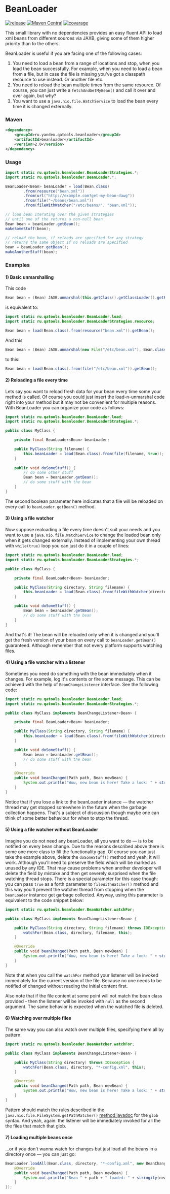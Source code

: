 # BeanLoader

[![release](http://github-release-version.herokuapp.com/github/yandex-qatools/beanloader/release.svg?style=flat)](https://github.com/yandex-qatools/beanloader/releases/latest) [![Maven Central](https://maven-badges.herokuapp.com/maven-central/ru.yandex.qatools.beanloader/beanloader/badge.svg?style=flat)](https://maven-badges.herokuapp.com/maven-central/ru.yandex.qatools.beanloader/beanloader)
[![covarage](https://img.shields.io/sonar/http/sonar.qatools.ru/ru.yandex.qatools.beanloader:beanloader/coverage.svg?style=flat)](http://sonar.qatools.ru/dashboard/index/1203)

This small library with no dependencies provides an easy fluent API to load xml beans
from different sources via JAXB, giving some of them higher priority
than to the others.

BeanLoader is useful if you are facing one of the following cases:

1. You need to load a bean from a range of locations and stop, when you load the bean successfully. 
For example, when you need to load a bean from a file, but in case the file is missing 
you've got a classpath resource to use instead. 
Or another file etc.
2. You need to reload the bean multiple times from the same resource. 
Of course, you can just write a ```fetchAndGetMyBean()``` and call it over and over again, but why?
3. You want to use a ```java.nio.file.WatchService``` to load the bean every time it is changed externally.

### Maven

```xml
<dependency>
    <groupId>ru.yandex.qatools.beanloader</groupId>
    <artifactId>beanloader</artifactId>
    <version>2.0</version>
</dependency>
```

### Usage

```java
import static ru.qatools.beanloader.BeanLoaderStrategies.*;
import static ru.qatools.beanloader.BeanLoader.*;

BeanLoader<Bean> beanLoader = load(Bean.class)
        .from(resource("bean.xml"))
        .from(url("http://example.com?get-my-bean-dawg"))
        .from(file("~/beans/bean.xml"))
        .from(fileWithWatcher("/etc/beans/", "bean.xml"));

// load bean iterating over the given strategies
// until one of the returns a non-null bean
Bean bean = beanLoader.getBean();
makeSomeStuff(bean);

// reload the bean, if reloads are specified for any strategy
// returns the same object if no reloads are specified
bean = beanLoader.getBean();
makeAnotherStuff(bean);
```

### Examples

#### 1) Basic unmarshalling
This code

```java
Bean bean = (Bean) JAXB.unmarshal(this.getClass().getClassLoader().getResource("bean.xml"), Bean.class);
```

is equivalent to:

```java
import static ru.qatools.beanloader.BeanLoader.load;
import static ru.qatools.beanloader.BeanLoaderStrategies.resource;

Bean bean = load(Bean.class).from(resource("bean.xml")).getBean();
```

And this

```java
Bean bean = (Bean) JAXB.unmarshal(new File("/etc/bean.xml"), Bean.class);
```

to this:

```java
Bean bean = load(Bean.class).from(file("/etc/bean.xml")).getBean();
```

#### 2) Reloading a file every time

Lets say you want to reload fresh data for your bean every time some your method is called. 
Of course you could just insert the load-n-unmarshal code right into your method 
but it may not be convenient for multiple reasons. 
With BeanLoader you can organize your code as follows:

```java
import static ru.qatools.beanloader.BeanLoader.load;
import static ru.qatools.beanloader.BeanLoaderStrategies.*;

public class MyClass {

    private final BeanLoader<Bean> beanLoader;

    public MyClass(String filename) {
        this.beanLoader = load(Bean.class).from(file(filename, true));
    }
    
    public void doSomeStuff() {
        // do some other stuff
        Bean bean = beanLoader.getBean();
        // do some stuff with the bean
    }
}
```

The second boolean parameter here indicates that a file will be reloaded 
on every call to ```beanLoader.getBean()``` method.

#### 3) Using a file watcher

Now suppose realoading a file every time doesn't suit your needs 
and you want to use a ```java.nio.file.WatchService``` to change the loaded bean 
only when it gets changed externally. Instead of implementing your own thread 
with ```while(true)``` loop you can just do it in a couple of lines:

```java
import static ru.qatools.beanloader.BeanLoader.load;
import static ru.qatools.beanloader.BeanLoaderStrategies.*;

public class MyClass {

    private final BeanLoader<Bean> beanLoader;

    public MyClass(String directory, String filename) {
        this.beanLoader = load(Bean.class).from(fileWithWatcher(directory, filename));
    }

    public void doSomeStuff() {
        Bean bean = beanLoader.getBean();
        // do some stuff with the bean
    }
}
```

And that's it! The bean will be reloaded only when it is changed and you'll get 
the fresh version of your bean on every call to ```beanLoader.getBean()``` guaranteed.
 Although remember that not every platform supports watching files.

#### 4) Using a file watcher with a listener

Sometimes you need do something with the bean immediately when it changes. 
For example, log it's contents or fire some message. This can be achieved 
with the help of ```BeanChangeListener``` interface. See the following code:

```java
import static ru.qatools.beanloader.BeanLoader.load;
import static ru.qatools.beanloader.BeanLoaderStrategies.*;

public class MyClass implements BeanChangeListener<Bean> {

    private final BeanLoader<Bean> beanLoader;

    public MyClass(String directory, String filename) {
        this.beanLoader = load(Bean.class).from(fileWithWatcher(directory, filename, this));
    }

    public void doSomeStuff() {
        Bean bean = beanLoader.getBean();
        // do some stuff with the bean
    }

    @Override
    public void beanChanged(Path path, Bean newBean) {
        System.out.println("Wow, new bean is here! Take a look: " + stringify(newBean));
    }
}
```

Notice that if you lose a link to the beanLoader instance — the watcher thread may get stopped
somewhere in the future when the garbage collection happens. That's a subject of discussion though
maybe one can think of some better behaviour for when to stop the thread.

#### 5) Using a file watcher without BeanLoader

Imagine you do not need any beanLoader, all you want to do — is to be notified on every bean change. 
Due to the reasons described above there is some one more class to fill the functionality gap.
Of course you can just take the example above, delete the ```doSomeStuff()``` method and 
yeah, it will work. Although you'll need to preserve the field which will be marked as unused by
any IDE. That may cause problems when another developer will delete the field by mistake and
then get severely surprised when the file watching thread stops. There is a special parameter 
for this case though: you can pass ```true``` as a forth parameter to ```fileWithWatcher()``` method
and this way you'll prevent the watcher thread from stopping when the ```beanLoader``` instance
get garbage collected. Anyway, using this parameter is equivalent to the code snippet below:

```java
import static ru.qatools.beanloader.BeanWatcher.watchFor;

public class MyClass implements BeanChangeListener<Bean> {

    public MyClass(String directory, String filename) throws IOException {
        watchFor(Bean.class, directory, filename, this);
    }

    @Override
    public void beanChanged(Path path, Bean newBean) {
        System.out.println("Wow, new bean is here! Take a look: " + stringify(newBean));
    }
}
```

Note that when you call the ```watchFor``` method  your listener will be invoked immediately
for the current version of the file. Because no one needs to be notified of changed without
reading the initial content first.

Also note that if the file content at some point will not match the bean class provided -
then the listener will be invoked with ```null``` as the second argument. The same behavior
is expected when the watched file is deleted.

#### 6) Watching over multiple files

The same way you can also watch over multiple files, specifying them all by pattern:

```java
import static ru.qatools.beanloader.BeanWatcher.watchFor;

public class MyClass implements BeanChangeListener<Bean> {

    public MyClass(String directory) throws IOException {
        watchFor(Bean.class, directory, "*-config.xml", this);
    }

    @Override
    public void beanChanged(Path path, Bean newBean) {
        System.out.println("Wow, new bean is here! Take a look: " + stringify(newBean));
    }
}
```

Pattern should match the rules described in the ```java.nio.file.FileSystem.getPathMatcher()``` 
[method javadoc][1] for the ```glob``` syntax. And yeah, again: the listener will be immediately 
invoked for all the the files that match that glob.

#### 7) Loading multiple beans once

...or if you don't wanna watch for changes but just load all the beans in a directory once —
you can just go:

```java
BeanLoader.loadAll(Bean.class, directory, "*-config.xml", new BeanChangeListener<Bean>() {
    @Override
    public void beanChanged(Path path, Bean newBean) {
        System.out.println("Bean " + path + " loaded: " + stringify(newBean));
    }
});
```

[1]: http://docs.oracle.com/javase/7/docs/api/java/nio/file/FileSystem.html#getPathMatcher%28java.lang.String%29
